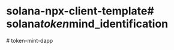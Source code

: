 # solana-npx-client-template#   s o l a n a _ t o k e n _ m i n d _ i d e n t i f i c a t i o n  
 #   t o k e n - m i n t - d a p p  
 